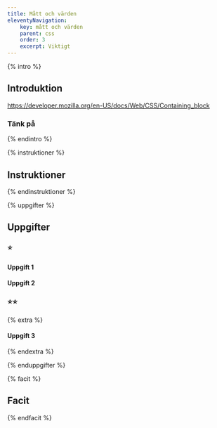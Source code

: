```yaml
---
title: Mått och värden
eleventyNavigation:
    key: mått och värden
    parent: css
    order: 3
    excerpt: Viktigt
---
```

{% intro %}

## Introduktion

https://developer.mozilla.org/en-US/docs/Web/CSS/Containing_block

### Tänk på


{% endintro %}

{% instruktioner %}

## Instruktioner



{% endinstruktioner %}

{% uppgifter %}

## Uppgifter
### ⭐
#### Uppgift 1



#### Uppgift 2

### ⭐⭐

{% extra %}

#### Uppgift 3



{% endextra %}

{% enduppgifter %}

{% facit %}

## Facit


{% endfacit %}